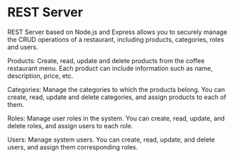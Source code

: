 # REST Server

REST Server based on Node.js and Express allows you to securely manage the CRUD operations of a restaurant, including products, categories, roles and users.

Products: Create, read, update and delete products from the coffee restaurant menu. Each product can include information such as name, description, price, etc.

Categories: Manage the categories to which the products belong. You can create, read, update and delete categories, and assign products to each of them.

Roles: Manage user roles in the system. You can create, read, update, and delete roles, and assign users to each role.

Users: Manage system users. You can create, read, update, and delete users, and assign them corresponding roles.
